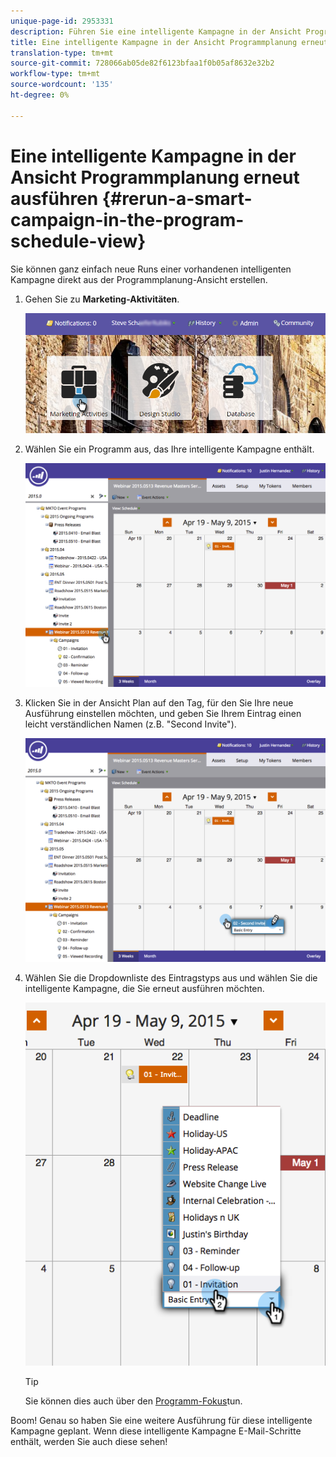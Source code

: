 ```yaml
---
unique-page-id: 2953331
description: Führen Sie eine intelligente Kampagne in der Ansicht Programmplanung - Marketing Docs - Produktdokumentation erneut aus.
title: Eine intelligente Kampagne in der Ansicht Programmplanung erneut ausführen
translation-type: tm+mt
source-git-commit: 728066ab05de82f6123bfaa1f0b05af8632e32b2
workflow-type: tm+mt
source-wordcount: '135'
ht-degree: 0%

---
```



# Eine intelligente Kampagne in der Ansicht Programmplanung erneut ausführen {#rerun-a-smart-campaign-in-the-program-schedule-view}

Sie können ganz einfach neue Runs einer vorhandenen intelligenten Kampagne direkt aus der Programmplanung-Ansicht erstellen.

1. Gehen Sie zu **Marketing-Aktivitäten**.

   ![](assets/login-marketing-activities-3.png)

1. Wählen Sie ein Programm aus, das Ihre intelligente Kampagne enthält.

   ![](assets/image2015-4-16-14-3a40-3a11.png)

1. Klicken Sie in der Ansicht Plan auf den Tag, für den Sie Ihre neue Ausführung einstellen möchten, und geben Sie Ihrem Eintrag einen leicht verständlichen Namen (z.B. &quot;Second Invite&quot;).

   ![](assets/image2015-4-16-14-3a42-3a0.png)

1. Wählen Sie die Dropdownliste des Eintragstyps aus und wählen Sie die intelligente Kampagne, die Sie erneut ausführen möchten.

   ![](assets/image2015-4-16-15-3a26-3a33.png)

   >[!TIP]
   >
   >Sie können dies auch über den [Programm-Fokus](../../../../product-docs/core-marketo-concepts/marketing-calendar/understanding-the-calendar/understand-enable-program-focus.md)tun.

Boom! Genau so haben Sie eine weitere Ausführung für diese intelligente Kampagne geplant. Wenn diese intelligente Kampagne E-Mail-Schritte enthält, werden Sie auch diese sehen!